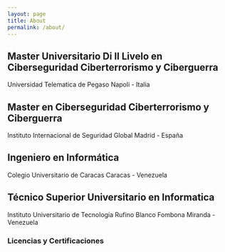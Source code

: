 ```yaml
---
layout: page
title: About
permalink: /about/
---
```

## Master Universitario Di II Livelo en Ciberseguridad Ciberterrorismo y Ciberguerra
Universidad Telematica de Pegaso
Napoli - Italia

## Master en Ciberseguridad Ciberterrorismo y Ciberguerra
Instituto Internacional de Seguridad Global 
Madrid - España

## Ingeniero en Informática 
Colegio Universitario de Caracas
Caracas - Venezuela 

## Técnico Superior Universitario en Informatica
Instituto Universitario de Tecnología Rufino Blanco Fombona
Miranda - Venezuela

### Licencias y Certificaciones

